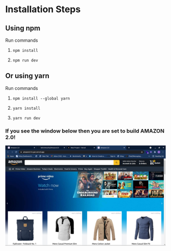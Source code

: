 # Installation Steps



## Using npm

Run commands

1) ```npm install```


2) ```npm run dev```


## Or using yarn

Run commands 

1) ```npm install --global yarn```

2) ```yarn install```

3) ```yarn run dev```
 

### If you see the window below then you are set to build AMAZON 2.0!

![Template Screenshot](Template.png?raw=true "Template Screenshot")
